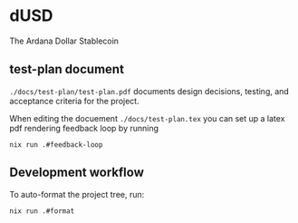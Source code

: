 # dUSD

The Ardana Dollar Stablecoin

## test-plan document
`./docs/test-plan/test-plan.pdf` documents design decisions, testing, and acceptance criteria for the project.

When editing the docuement `./docs/test-plan.tex` you can set up a latex pdf rendering feedback loop by running
```
nix run .#feedback-loop
```

## Development workflow

To auto-format the project tree, run:

```sh-session
nix run .#format
```